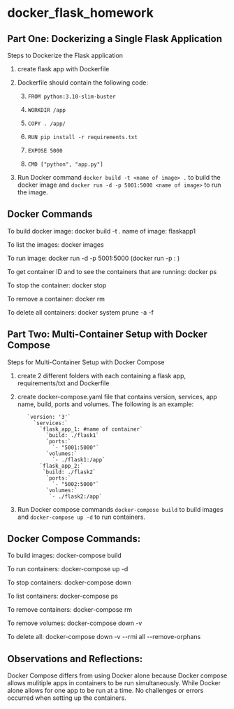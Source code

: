 # docker_flask_homework

## Part One: Dockerizing a Single Flask Application
Steps to Dockerize the Flask application
1. create flask app with Dockerfile
2. Dockerfile should contain the following code:
   
    3. `FROM python:3.10-slim-buster`
       
    5. `WORKDIR /app`
       
    7. `COPY . /app/`
       
    9. `RUN pip install -r requirements.txt`
        
    11. `EXPOSE 5000`
        
    13. `CMD ["python", "app.py"]`
        
9. Run Docker command `docker build -t <name of image> .` to build the docker image and `docker run -d -p 5001:5000 <name of image>` to run the image.

## Docker Commands

To build docker image: docker build -t <name of image> . name of image: flaskapp1

To list the images: docker images

To run image: docker run -d -p 5001:5000 <name of image> (docker run -p <host-port>:<container-port> <image-name>)

To get container ID and to see the containers that are running: docker ps

To stop the container: docker stop <container id from list displayed by docker ps>

To remove a container: docker rm <container-id>

To delete all containers: docker system prune -a -f 

## Part Two: Multi-Container Setup with Docker Compose
Steps for Multi-Container Setup with Docker Compose
1. create 2 different folders with each containing a flask app, requirements/txt and Dockerfile
2. create docker-compose.yaml file that contains version, services, app name, build, ports and volumes. The following is an example:

          `version: '3'`
            `services:`
              `flask_app_1: #name of container`
                `build: ./flask1`
                `ports:`
                  `- "5001:5000"`
                `volumes:`
                  `- ./flask1:/app`
              `flask_app_2:`
               `build: ./flask2`
                `ports:`
                  `- "5002:5000"`
                `volumes:`
                 `- ./flask2:/app`

3. Run Docker compose commands `docker-compose build` to build images and `docker-compose up -d` to run containers.

## Docker Compose Commands:

To build images: docker-compose build

To run containers: docker-compose up -d

To stop containers: docker-compose down

To list containers: docker-compose ps

To remove containers: docker-compose rm

To remove volumes: docker-compose down -v

To delete all: docker-compose down -v --rmi all --remove-orphans

## Observations and Reflections:   
Docker Compose differs from using Docker alone because Docker compose allows mulitiple apps in containers to be run simultaneously. While Docker alone allows for one app to be run at a time. 
No challenges or errors occurred when setting up the containers. 
